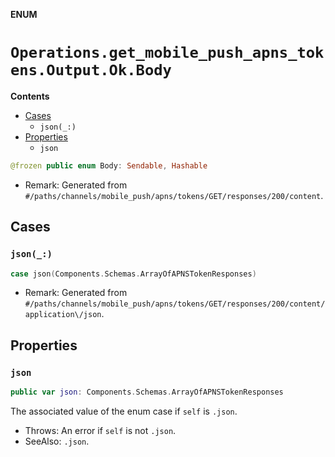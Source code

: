 **ENUM**

# `Operations.get_mobile_push_apns_tokens.Output.Ok.Body`

**Contents**

- [Cases](#cases)
  - `json(_:)`
- [Properties](#properties)
  - `json`

```swift
@frozen public enum Body: Sendable, Hashable
```

- Remark: Generated from `#/paths/channels/mobile_push/apns/tokens/GET/responses/200/content`.

## Cases
### `json(_:)`

```swift
case json(Components.Schemas.ArrayOfAPNSTokenResponses)
```

- Remark: Generated from `#/paths/channels/mobile_push/apns/tokens/GET/responses/200/content/application\/json`.

## Properties
### `json`

```swift
public var json: Components.Schemas.ArrayOfAPNSTokenResponses
```

The associated value of the enum case if `self` is `.json`.

- Throws: An error if `self` is not `.json`.
- SeeAlso: `.json`.
